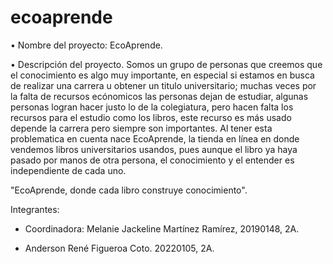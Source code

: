 # ecoaprende

• Nombre del proyecto: EcoAprende.

• Descripción del proyecto. Somos un grupo de personas que creemos que el conocimiento es algo muy importante, en especial si estamos en busca de realizar una carrera u obtener un titulo universitario; muchas veces por la falta de recursos ecónomicos las personas dejan de estudiar, algunas personas logran hacer justo lo de la colegiatura, pero hacen falta los recursos para el estudio como los libros, este recurso es más usado depende la carrera pero siempre son importantes.
Al tener esta problematica en cuenta nace EcoAprende, la tienda en línea en donde vendemos libros universitarios usandos, pues aunque el libro ya haya pasado por manos de otra persona, el conocimiento y el entender es independiente de cada uno.

"EcoAprende, donde cada libro construye conocimiento".

Integrantes:

- Coordinadora: Melanie Jackeline Martínez Ramírez, 20190148, 2A.

- Anderson René Figueroa Coto. 20220105, 2A.
